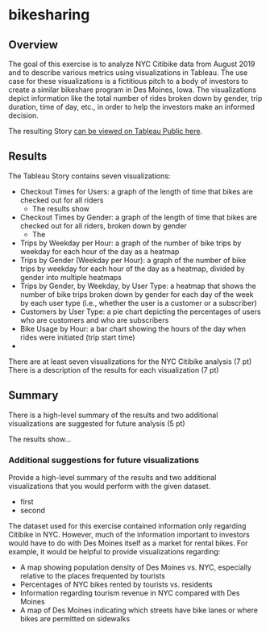 # bikesharing

## Overview

The goal of this exercise is to analyze NYC Citibike data from August 2019 and to describe various metrics using visualizations in Tableau. The use case for these visualizations is a fictitious pitch to a body of investors to create a similar bikeshare program in Des Moines, Iowa. The visualizations depict information like the total number of rides broken down by gender, trip duration, time of day, etc., in order to help the investors make an informed decision. 

The resulting Story <a href="https://public.tableau.com/app/profile/david1924/viz/August2019CitibikeUsage/August2019CitibikeUsage">can be viewed on Tableau Public here</a>.


## Results

The Tableau Story contains seven visualizations:

* Checkout Times for Users: a graph of the length of time that bikes are checked out for all riders
  - The results show
* Checkout Times by Gender: a graph of the length of time that bikes are checked out for all riders, broken down by gender
  - The
* Trips by Weekday per Hour: a graph of the number of bike trips by weekday for each hour of the day as a heatmap
* Trips by Gender (Weekday per Hour): a graph of the number of bike trips by weekday for each hour of the day as a heatmap, divided by gender into multiple heatmaps
* Trips by Gender, by Weekday, by User Type: a heatmap that shows the number of bike trips broken down by gender for each day of the week by each user type (i.e., whether the user is a customer or a subscriber)
* Customers by User Type: a pie chart depicting the percentages of users who are customers and who are subscribers
* Bike Usage by Hour: a bar chart showing the hours of the day when rides were initiated (trip start time)
* 

There are at least seven visualizations for the NYC Citibike analysis (7 pt)
There is a description of the results for each visualization (7 pt)

## Summary

There is a high-level summary of the results and two additional visualizations are suggested for future analysis (5 pt)

The results show...

### Additional suggestions for future visualizations

Provide a high-level summary of the results and two additional visualizations that you would perform with the given dataset.
* first
* second






The dataset used for this exercise contained information only regarding Citibike in NYC. However, much of the information important to investors would have to do with Des Moines itself as a market for rental bikes. For example, it would be helpful to provide visualizations regarding:

* A map showing population density of Des Moines vs. NYC, especially relative to the places frequented by tourists
* Percentages of NYC bikes rented by tourists vs. residents
* Information regarding tourism revenue in NYC compared with Des Moines
* A map of Des Moines indicating which streets have bike lanes or where bikes are permitted on sidewalks
